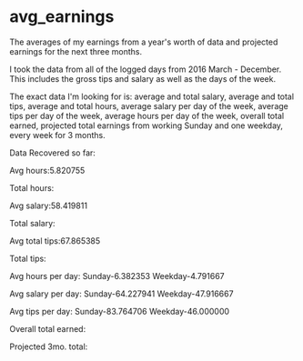 # avg_earnings
The averages of my earnings from a year's worth of data and projected earnings for the next three months.

I took the data from all of the logged days from 2016 March - December.
This includes the gross tips and salary as well as the days of the week.

The exact data I'm looking for is: average and total salary, average and total tips,  average and total hours, average salary per day of the week, average tips per day of the week, average hours per day of the week, overall total earned, projected total earnings from working Sunday and one weekday, every week for 3 months.

Data Recovered so far:

Avg hours:5.820755 

Total hours:

Avg salary:58.419811 

Total salary:

Avg total tips:67.865385

Total tips:

Avg hours per day:
Sunday-6.382353
Weekday-4.791667

Avg salary per day:
Sunday-64.227941
Weekday-47.916667

Avg tips per day:
Sunday-83.764706
Weekday-46.000000

Overall total earned:

Projected 3mo. total:
